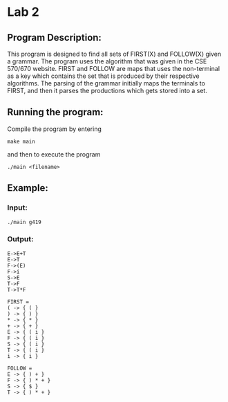# Lab 2

## Program Description:
This program is designed to find all sets of FIRST(X) and FOLLOW(X)
given a grammar. The program uses the algorithm that was given in the
CSE 570/670 website. FIRST and FOLLOW are maps that uses the non-terminal
as a key which contains the set that is produced by their respective
algorithms. The parsing of the grammar initially maps the terminals to FIRST, and
then it parses the productions which gets stored into a set. 


## Running the program:
Compile the program by entering

```make main```

and then to execute the program

```./main <filename>```

## Example:
### Input:
```./main g419```

### Output:
```The productions in g419 are:
E->E+T
E->T
F->(E)
F->i
S->E
T->F
T->T*F

FIRST = 
( -> { ( }
) -> { ) }
* -> { * }
+ -> { + }
E -> { ( i }
F -> { ( i }
S -> { ( i }
T -> { ( i }
i -> { i }

FOLLOW = 
E -> { ) + }
F -> { ) * + }
S -> { $ }
T -> { ) * + }
```

